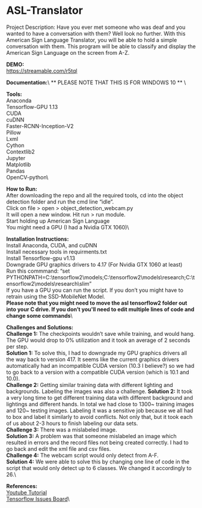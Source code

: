 # ASL-Translator
Project Description: Have you ever met someone who was deaf and you wanted to have a conversation with them? Well look no further. With this American Sign Language Translator, you will be able to hold a simple conversation with them. This program will be able to classify and display the  American Sign Language on the screen from A-Z. 

**DEMO:**\
https://streamable.com/r5tql

**Documentation:**\	
	** PLEASE NOTE THAT THIS IS FOR WINDOWS 10 ** \
	
**Tools:**\
Anaconda\
Tensorflow-GPU 1.13\
CUDA\
cuDNN\
Faster-RCNN-Inception-V2\
Pillow\
Lxml\
Cython\
Contextlib2\
Jupyter\
Matplotlib\
Pandas\
OpenCV-python\

**How to Run:**\
After downloading the repo and all the required tools, cd into the object detection folder and run the cmd line “idle”. \
Click on file > open > object_detection_webcam.py\
It will open a new window. Hit run > run module.\
Start holding up American Sign Language\
You might need a GPU (I had a Nvidia GTX 1060)\


**Installation Instructions:**	\
Install Anaconda, CUDA, and cuDNN\
Install necessary tools in requirments.txt\
Install Tensorflow-gpu v1.13\
Downgrade GPU graphics drivers to 4.17 (For Nvidia GTX 1060 at least)\
Run this commmand: “set PYTHONPATH=C:\tensorflow2\models;C:\tensorflow2\models\research;C:\tensorflow2\models\research\slim”\
If you have a GPU you can run the script. If you don’t you might have to retrain using the SSD-MobileNet Model.\
**Please note that you might need to move the asl tensorflow2 folder out into your C drive. If you don’t you'll need to edit multiple lines of code and change some commands**\

**Challenges and Solutions:**\
**Challenge 1:** The checkpoints wouldn’t save while training, and would hang. The GPU would drop to 0% utilization and it took an average of 2 seconds per step.\
**Solution 1:** To solve this, I had to downgrade my GPU graphics drivers all the way back to version 417. It seems like the current graphics drivers automatically had an incompatible CUDA version (10.3 I believe?) so we had to go back to a version with a compatible CUDA version (which is 10.1 and 10.0).\
**Challenge 2:** Getting similar training data with different lighting and backgrounds. Labeling the images was also a challenge. 
**Solution 2:** It took a very long time to get different training data with different background and lightings and different hands. In total we had close to 1300~ training images and 120~ testing images. Labeling it was a sensitive job because we all had to box and label it similarly to avoid conflicts. Not only that, but it took each of us about 2-3 hours to finish labeling our data sets.\
**Challenge 3:** There was a mislabeled image.\
**Solution 3:** A problem was that someone mislabeled an image which resulted in errors and the record files not being created correctly. I had to go back and edit the xml file and csv files.\
**Challenge 4:** The webcam script would only detect from A-F.\
**Solution 4:** We were able to solve this by changing one line of code in the script that would only detect up to 6 classes. We changed it accordingly to 26.\

**References:**\
[Youtube Tutorial](https://github.com/EdjeElectronics/TensorFlow-Object-Detection-API-Tutorial-Train-Multiple-Objects-Windows-10)\
[Tensorflow Issues Board](https://github.com/tensorflow/models/issues)\

